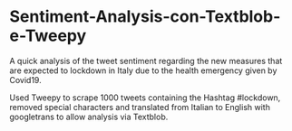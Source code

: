 # Sentiment-Analysis-con-Textblob-e-Tweepy
A quick analysis of the tweet sentiment regarding the new measures that are expected to lockdown in Italy due to the health emergency given by Covid19.

Used Tweepy to scrape 1000 tweets containing the Hashtag #lockdown, removed special characters and translated from Italian to English with googletrans to allow analysis via Textblob.
